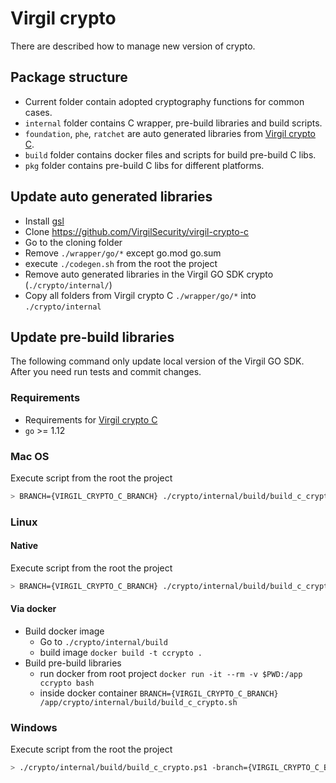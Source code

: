 # Virgil crypto

There are described how to manage new version of crypto.

## Package structure

- Current folder contain adopted cryptography functions for common cases.
- `internal` folder contains C wrapper, pre-build libraries and build scripts.
- `foundation`, `phe`, `ratchet` are auto generated libraries from [Virgil crypto C](https://github.com/VirgilSecurity/virgil-crypto-c).
- `build` folder contains docker files and scripts for build pre-build C libs.
- `pkg` folder contains pre-build C libs for different platforms.

## Update auto generated libraries

- Install [gsl](https://github.com/zeromq/gsl)
- Clone https://github.com/VirgilSecurity/virgil-crypto-c
- Go to the cloning folder
- Remove `./wrapper/go/*` except go.mod go.sum
- execute `./codegen.sh`  from the root the project
- Remove auto generated libraries in the Virgil GO SDK crypto (`./crypto/internal/`)
- Copy all folders from Virgil crypto C `./wrapper/go/*` into `./crypto/internal`

## Update pre-build libraries

The following command only update local version of the Virgil GO SDK. After you need run tests and commit changes.

### Requirements

- Requirements for [Virgil crypto C](https://github.com/VirgilSecurity/virgil-crypto-c#build-from-sources)
- `go` >= 1.12

### Mac OS

Execute script from the root the project

```bash
> BRANCH={VIRGIL_CRYPTO_C_BRANCH} ./crypto/internal/build/build_c_crypto.sh
```

### Linux

#### Native
Execute script from the root the project

```bash
> BRANCH={VIRGIL_CRYPTO_C_BRANCH} ./crypto/internal/build/build_c_crypto.sh
```

#### Via docker

- Build docker image
	- Go to `./crypto/internal/build`
	- build image `docker build -t ccrypto .`
- Build pre-build libraries
	- run docker from root project `docker run -it --rm -v $PWD:/app ccrypto bash`
	- inside docker container `BRANCH={VIRGIL_CRYPTO_C_BRANCH} /app/crypto/internal/build/build_c_crypto.sh`

### Windows

Execute script from the root the project

```bash
> ./crypto/internal/build/build_c_crypto.ps1 -branch={VIRGIL_CRYPTO_C_BRANCH}
```
